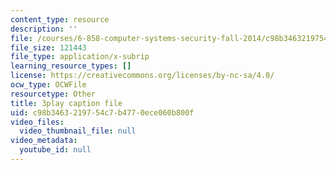 ```yaml
---
content_type: resource
description: ''
file: /courses/6-858-computer-systems-security-fall-2014/c98b3463219754c7b4770ece060b800f_WG5UbMrUiLU.vtt
file_size: 121443
file_type: application/x-subrip
learning_resource_types: []
license: https://creativecommons.org/licenses/by-nc-sa/4.0/
ocw_type: OCWFile
resourcetype: Other
title: 3play caption file
uid: c98b3463-2197-54c7-b477-0ece060b800f
video_files:
  video_thumbnail_file: null
video_metadata:
  youtube_id: null
---
```

